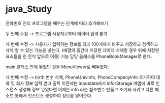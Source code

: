 # java_Study
전화번호 관리 프로그램을 배우는 단계에 따라 추가해보기

두 번째 수정 -> 프로그램 사용자로부터 데이터 입력 받기

세 번째 수정 -> 사용자가 입력하는 정보를 최대 100개까지 바꾸고 
저장하고 검색하고 삭제 할 수 있는 기능을 넣는다. (배열의 중간에 저장된 데이터 삭제할 경우 뒤에 저장된 요소들을 한 칸씩 앞으로 이동)
기능 담당 클래스를 PhoneBookManager로 한다.

main 클래스 안에 두었던 것을 MenuViewer로 빼두었다.

네 번째 수정 -> birth 변수 삭제, PhoneUnivInfo, PhoneCompanyInfo 추가하여 대학 및 회사 정보 입력 받고 출력
이전에는 inputdata에서 inforStorage 배열에 바로 인스턴스 생성해 정보 넣었다면 이제는 info 라는 참조변수 만들고 초기화 시키고 다른 메소드 통해서 인스턴스 생성하여
정보를 넣어준다.